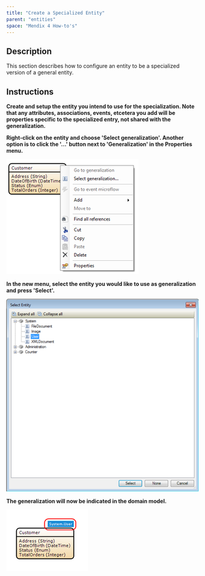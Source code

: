 ```yaml
---
title: "Create a Specialized Entity"
parent: "entities"
space: "Mendix 4 How-to's"
---
```

## Description

This section describes how to configure an entity to be a specialized version of a general entity.

## Instructions

 **Create and setup the entity you intend to use for the specialization. Note that any attributes, associations, events, etcetera you add will be properties specific to the specialized entry, not shared with the generalization.**

 **Right-click on the entity and choose 'Select generalization'. Another option is to click the '...' button next to 'Generalization' in the Properties menu.**

![](attachments/2621535/2752552.png)

 **In the new menu, select the entity you would like to use as generalization and press 'Select'.**

![](attachments/2621535/2752553.png)

 **The generalization will now be indicated in the domain model.**

![](attachments/2621535/2752550.png)

